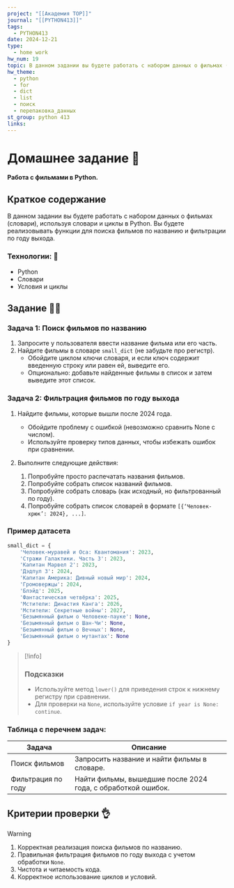 ```yaml
---
project: "[[Академия TOP]]"
journal: "[[PYTHON413]]"
tags:
  - PYTHON413
date: 2024-12-21
type:
  - home work
hw_num: 19
topic: В данном задании вы будете работать с набором данных о фильмах (словари), используя словари и циклы в Python. Вы будете реализовывать функции для поиска фильмов по названию и фильтрации по году выхода.
hw_theme:
  - python
  - for
  - dict
  - list
  - поиск
  - перепаковка_данных
st_group: python 413
links:
---
```

# Домашнее задание 📃
**Работа с фильмами в Python.**

## Краткое содержание 
В данном задании вы будете работать с набором данных о фильмах (словари), используя словари и циклы в Python. Вы будете реализовывать функции для поиска фильмов по названию и фильтрации по году выхода.

### Технологии: 🦾
- Python
- Словари
- Условия и циклы

## Задание 👷‍♂️

### Задача 1: Поиск фильмов по названию
1. Запросите у пользователя ввести название фильма или его часть.
2. Найдите фильмы в словаре `small_dict` (не забудьте про регистр).
   - Обойдите циклом ключи словаря, и если ключ содержит введенную строку или равен ей, выведите его.
   - Опционально: добавьте найденные фильмы в список и затем выведите этот список.

### Задача 2: Фильтрация фильмов по году выхода
1. Найдите фильмы, которые вышли после 2024 года.
   - Обойдите проблему с ошибкой (невозможно сравнить None с числом).
   - Используйте проверку типов данных, чтобы избежать ошибок при сравнении.
   
2. Выполните следующие действия:
   1. Попробуйте просто распечатать названия фильмов.
   2. Попробуйте собрать список названий фильмов.
   3. Попробуйте собрать словарь (как исходный, но фильтрованный по году).
   4. Попробуйте собрать список словарей в формате `[{‘Человек-хрюк’: 2024}, ...]`.

### Пример датасета
```python
small_dict = {
    'Человек-муравей и Оса: Квантомания': 2023,
    'Стражи Галактики. Часть 3': 2023,
    'Капитан Марвел 2': 2023,
    'Дэдпул 3': 2024,
    'Капитан Америка: Дивный новый мир': 2024,
    'Громовержцы': 2024,
    'Блэйд': 2025,
    'Фантастическая четвёрка': 2025,
    'Мстители: Династия Канга': 2026,
    'Мстители: Секретные войны': 2027,
    'Безымянный фильм о Человеке-пауке': None,
    'Безымянный фильм о Шан-Чи': None,
    'Безымянный фильм о Вечных': None,
    'Безымянный фильм о мутантах': None
}
```

>[!info]
>### Подсказки
>- Используйте метод `lower()` для приведения строк к нижнему регистру при сравнении.
>- Для проверки на `None`, используйте условие `if year is None: continue`.

### Таблица с перечнем задач:

| Задача                     | Описание                                                    |
| -------------------------- | ----------------------------------------------------------- |
| Поиск фильмов             | Запросить название и найти фильмы в словаре.               |
| Фильтрация по году        | Найти фильмы, вышедшие после 2024 года, с обработкой ошибок. |

## Критерии проверки 👌
>[!warning]
>1. Корректная реализация поиска фильмов по названию.
>2. Правильная фильтрация фильмов по году выхода с учетом обработки `None`.
>3. Чистота и читаемость кода.
>4. Корректное использование циклов и условий.


